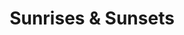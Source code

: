 ---
title: "Sunrises & Sunsets"
description: "Sunsets are the best. Much like hexagons are the bestagons."
weight: 10 # Controls the order of albums on the homepage (lower number appears first)
resources:
- src: "P4253204.jpg" # Specify a photo in this folder to be the album cover
  params:
    cover: true
menus:
  - main
---